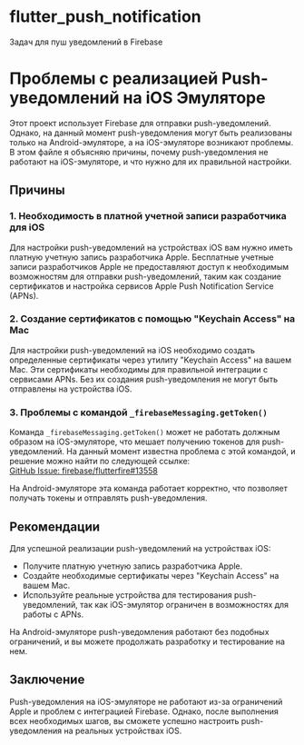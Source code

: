 # flutter_push_notification

Задач для пуш уведомлений в Firebase

# Проблемы с реализацией Push-уведомлений на iOS Эмуляторе

Этот проект использует Firebase для отправки push-уведомлений. Однако, на данный момент push-уведомления могут быть реализованы только на Android-эмуляторе, а на iOS-эмуляторе возникают проблемы. В этом файле я объясняю причины, почему push-уведомления не работают на iOS-эмуляторе, и что нужно для их правильной настройки.

## Причины

### 1. Необходимость в платной учетной записи разработчика для iOS
Для настройки push-уведомлений на устройствах iOS вам нужно иметь платную учетную запись разработчика Apple. Бесплатные учетные записи разработчиков Apple не предоставляют доступ к необходимым возможностям для отправки push-уведомлений, таким как создание сертификатов и настройка сервисов Apple Push Notification Service (APNs).

### 2. Создание сертификатов с помощью "Keychain Access" на Mac
Для настройки push-уведомлений на iOS необходимо создать определенные сертификаты через утилиту "Keychain Access" на вашем Mac. Эти сертификаты необходимы для правильной интеграции с сервисами APNs. Без их создания push-уведомления не могут быть отправлены на устройства iOS.

### 3. Проблемы с командой `_firebaseMessaging.getToken()`
Команда `_firebaseMessaging.getToken()` может не работать должным образом на iOS-эмуляторе, что мешает получению токенов для push-уведомлений. На данный момент известна проблема с этой командой, и решение можно найти по следующей ссылке:  
[GitHub Issue: firebase/flutterfire#13558](https://github.com/firebase/flutterfire/issues/13558)

На Android-эмуляторе эта команда работает корректно, что позволяет получать токены и отправлять push-уведомления.

## Рекомендации

Для успешной реализации push-уведомлений на устройствах iOS:
- Получите платную учетную запись разработчика Apple.
- Создайте необходимые сертификаты через "Keychain Access" на вашем Mac.
- Используйте реальные устройства для тестирования push-уведомлений, так как iOS-эмулятор ограничен в возможностях для работы с APNs.

На Android-эмуляторе push-уведомления работают без подобных ограничений, и вы можете продолжать разработку и тестирование на нем.

## Заключение

Push-уведомления на iOS-эмуляторе не работают из-за ограничений Apple и проблем с интеграцией Firebase. Однако, после выполнения всех необходимых шагов, вы сможете успешно настроить push-уведомления на реальных устройствах iOS.

